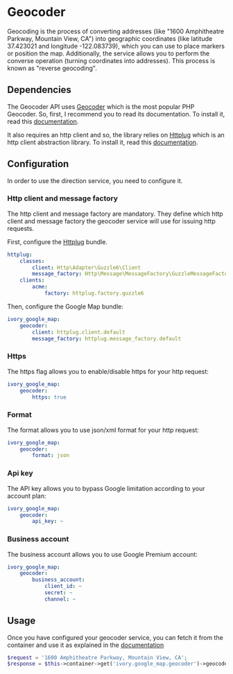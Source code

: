 # Geocoder

Geocoding is the process of converting addresses (like "1600 Amphitheatre Parkway, Mountain View, CA") into geographic
coordinates (like latitude 37.423021 and longitude -122.083739), which you can use to place markers or position the map.
Additionally, the service allows you to perform the converse operation (turning coordinates into addresses). This
process is known as "reverse geocoding".

## Dependencies

The Geocoder API uses [Geocoder](http://github.com/willdurand/Geocoder) which is the most popular PHP Geocoder. So, 
first, I recommend you to read its documentation. To install it, read this [documentation](/Resources/doc/installation.md).

It also requires an http client and so, the library relies on [Httplug](http://httplug.io/) which is an http 
client abstraction library. To install it, read this [documentation](/Resources/doc/installation.md).

## Configuration

In order to use the direction service, you need to configure it.

### Http client and message factory

The http client and message factory are mandatory. They define which http client and message factory the geocoder 
service will use for issuing http requests.
 
First, configure the [Httplug](http://httplug.io/) bundle.

``` yaml
httplug:
    classes:
        client: Http\Adapter\Guzzle6\Client
        message_factory: Http\Message\MessageFactory\GuzzleMessageFactory
    clients:
        acme:
            factory: httplug.factory.guzzle6
```

Then, configure the Google Map bundle:

``` yaml
ivory_google_map:
    geocoder:
        client: httplug.client.default
        message_factory: httplug.message_factory.default
```

### Https

The https flag allows you to enable/disable https for your http request:

``` yaml
ivory_google_map:
    geocoder: 
        https: true
```

### Format

The format allows you to use json/xml format for your http request:

``` yaml
ivory_google_map:
    geocoder:
        format: json
```

### Api key

The API key allows you to bypass Google limitation according to your account plan:

``` yaml
ivory_google_map:
    geocoder:
        api_key: ~
```

### Business account

The business account allows you to use Google Premium account:

``` yaml
ivory_google_map:
    geocoder:
        business_account:
            client_id: ~
            secret: ~
            channel: ~
```

## Usage

Once you have configured your geocoder service, you can fetch it from the container and use it as explained in the 
[documentation](https://github.com/egeloen/ivory-google-map/blob/master/doc/service/geocoder/geocoder.md)

``` php
$request = '1600 Amphitheatre Parkway, Mountain View, CA';
$response = $this->container->get('ivory.google_map.geocoder')->geocode($request);
```
